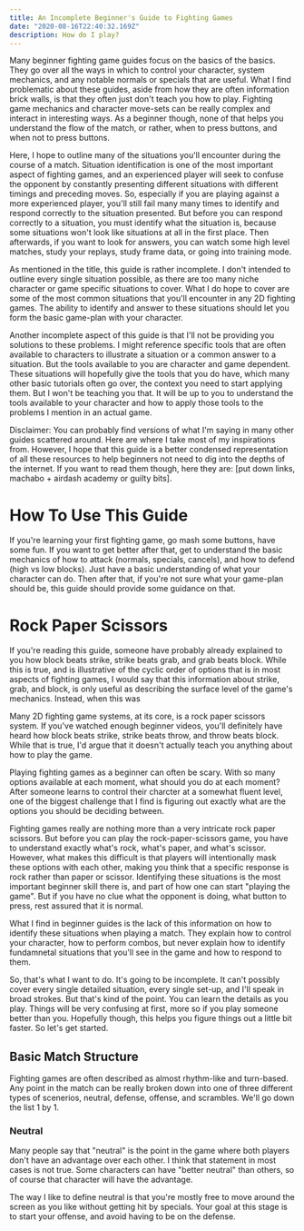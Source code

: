 ```yaml
---
title: An Incomplete Beginner's Guide to Fighting Games
date: "2020-08-16T22:40:32.169Z"
description: How do I play?
---
```


Many beginner fighting game guides focus on the basics of the basics. They go over all the ways in which to control your character, system mechanics, and any notable normals or specials that are useful. What I find problematic about these guides, aside from how they are often information brick walls, is that they often just don't teach you how to play. Fighting game mechanics and character move-sets can be really complex and interact in interesting ways. As a beginner though, none of that helps you understand the flow of the match, or rather, when to press buttons, and when not to press buttons. 

Here, I hope to outline many of the situations you'll encounter during the course of a match. Situation identification is one of the most important aspect of fighting games, and an experienced player will seek to confuse the opponent by constantly presenting different situations with different timings and preceding moves. So, especially if you are playing against a more experienced player, you'll still fail many many times to identify and respond correctly to the situation presented. But before you can respond correctly to a situation, you must identify what the situation is, because some situations won't look like situations at all in the first place. Then afterwards, if you want to look for answers, you can watch some high level matches, study your replays, study frame data, or going into training mode.

As mentioned in the title, this guide is rather incomplete. I don't intended to outline every single situation possible, as there are too many niche character or game specific situations to cover. What I do hope to cover are some of the most common situations that you'll encounter in any 2D fighting games. The ability to identify and answer to these situations should let you form the basic game-plan with your character.

Another incomplete aspect of this guide is that I'll not be providing you solutions to these problems. I might reference specific tools that are often available to characters to illustrate a situation or a common answer to a situation. But the tools available to you are character and game dependent. These situations will hopefully give the tools that you do have, which many other basic tutorials often go over, the context you need to start applying them. But I won't be teaching you that. It will be up to you to understand the tools available to your character and how to apply those tools to the problems I mention in an actual game.

Disclaimer: You can probably find versions of what I'm saying in many other guides scattered around. Here are where I take most of my inspirations from. However, I hope that this guide is a better condensed representation of all these resources to help beginners not need to dig into the depths of the internet. If you want to read them though, here they are: [put down links, machabo + airdash academy or guilty bits].


# How To Use This Guide
If you're learning your first fighting game, go mash some buttons, have some fun. If you want to get better after that, get to understand the basic mechanics of how to attack (normals, specials, cancels), and how to defend (high vs low blocks). Just have a basic understanding of what your character can do. Then after that, if you're not sure what your game-plan should be, this guide should provide some guidance on that.


# Rock Paper Scissors
If you're reading this guide, someone have probably already explained to you how block beats strike, strike beats grab, and grab beats block. While this is true, and is illustrative of the cyclic order of options that is in most aspects of fighting games, I would say that this information about strike, grab, and block, is only useful as describing the surface level of the game's mechanics. Instead, when this was



Many 2D fighting game systems, at its core, is a rock paper scissors system. If you've watched enough beginner videos, you'll definitely have heard how block beats strike, strike beats throw, and throw beats block. While that is true, I'd argue that it doesn't actually teach you anything about how to play the game. 


Playing fighting games as a beginner can often be scary. With so many options available at each moment, what should you do at each moment? After someone learns to control their charcter at a somewhat fluent level, one of the biggest challenge that I find is figuring out exactly what are the options you should be deciding between. 

Fighting games really are nothing more than a very intricate rock paper scissors. But before you can play the rock-paper-scissors game, you have to understand exactly what's rock, what's paper, and what's scissor. However, what makes this difficult is that players will intentionally mask these options with each other, making you think that a specific response is rock rather than paper or scissor. Identifying these situations is the most important beginner skill there is, and part of how one can start "playing the game". But if you have no clue what the opponent is doing, what button to press, rest assured that it is normal. 

What I find in beginner guides is the lack of this information on how to identify these situations when playing a match. They explain how to control your character, how to perform combos, but never explain how to identify fundamnetal situations that you'll see in the game and how to respond to them. 

So, that's what I want to do. It's going to be incomplete. It can't possibly cover every single detailed situation, every single set-up, and I'll speak in broad strokes. But that's kind of the point. You can learn the details as you play. Things will be very confusing at first, more so if you play someone better than you. Hopefully though, this helps you figure things out a little bit faster. So let's get started.

## Basic Match Structure
Fighting games are often described as almost rhythm-like and turn-based. Any point in the match can be really broken down into one of three different types of scenerios, neutral, defense, offense, and scrambles. We'll go down the list 1 by 1.

### Neutral
Many people say that "neutral" is the point in the game where both players don't have an advantage over each other. I think that statement in most cases is not true. Some characters can have "better neutral" than others, so of course that character will have the advantage.

The way I like to define neutral is that you're mostly free to move around the screen as you like without getting hit by specials. Your goal at this stage is to start your offense, and avoid having to be on the defense. 


